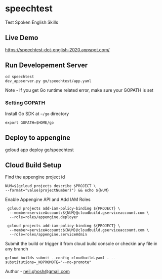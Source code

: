 # speechtest
Test Spoken English Skills

## Live Demo
https://speechtest-dot-english-2020.appspot.com/

## Run Developement Server
```
cd speechtest
dev_appserver.py go/speechtest/app.yaml
```

Note - If you get Go runtime related error, make sure your GOPATH is set
### Setting GOPATH
Install Go SDK at ```~/go``` directory 
```
export GOPATH=$HOME/go
```
## Deploy to appengine
gcloud app deploy go/speechtest

## Cloud Build Setup

Find the appengine project id 
```
NUM=$(gcloud projects describe $PROJECT \
--format="value(projectNumber)") && echo ${NUM}
```

Enable Appengine API and Add IAM Roles

```
 gcloud projects add-iam-policy-binding ${PROJECT} \
  --member=serviceAccount:${NUM}@cloudbuild.gserviceaccount.com \
  --role=roles/appengine.deployer

 gcloud projects add-iam-policy-binding ${PROJECT} \
  --member=serviceAccount:${NUM}@cloudbuild.gserviceaccount.com \
  --role=roles/appengine.serviceAdmin

```

Submit the build or trigger it from cloud build console or checkin any file in any branch
```
gcloud builds submit --config cloudbuild.yaml . --substitutions=_NOPROMOTE="--no-promote"

```

Author - neil.ghosh@gmail.com
